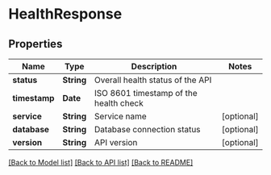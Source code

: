 # HealthResponse

## Properties
Name | Type | Description | Notes
------------ | ------------- | ------------- | -------------
**status** | **String** | Overall health status of the API | 
**timestamp** | **Date** | ISO 8601 timestamp of the health check | 
**service** | **String** | Service name | [optional] 
**database** | **String** | Database connection status | [optional] 
**version** | **String** | API version | [optional] 

[[Back to Model list]](../README.md#documentation-for-models) [[Back to API list]](../README.md#documentation-for-api-endpoints) [[Back to README]](../README.md)


